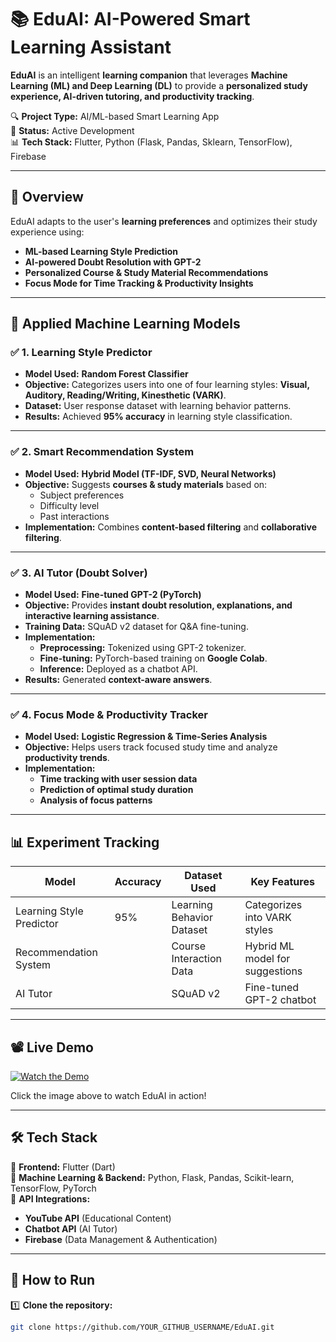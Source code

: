 # 📚 EduAI: AI-Powered Smart Learning Assistant  

**EduAI** is an intelligent **learning companion** that leverages **Machine Learning (ML) and Deep Learning (DL)** to provide a **personalized study experience, AI-driven tutoring, and productivity tracking**.  

🔍 **Project Type:** AI/ML-based Smart Learning App  
📌 **Status:** Active Development  
📊 **Tech Stack:** Flutter, Python (Flask, Pandas, Sklearn, TensorFlow), Firebase  

---

## 🚀 Overview  

EduAI adapts to the user's **learning preferences** and optimizes their study experience using:  
- **ML-based Learning Style Prediction**  
- **AI-powered Doubt Resolution with GPT-2**  
- **Personalized Course & Study Material Recommendations**  
- **Focus Mode for Time Tracking & Productivity Insights**  

---

## 🔬 Applied Machine Learning Models  

### ✅ **1. Learning Style Predictor**  
- **Model Used:** **Random Forest Classifier**  
- **Objective:** Categorizes users into one of four learning styles: **Visual, Auditory, Reading/Writing, Kinesthetic (VARK)**.  
- **Dataset:** User response dataset with learning behavior patterns.  
- **Results:** Achieved **95% accuracy** in learning style classification.  

---

### ✅ **2. Smart Recommendation System**  
- **Model Used:** **Hybrid Model (TF-IDF, SVD, Neural Networks)**  
- **Objective:** Suggests **courses & study materials** based on:  
  - Subject preferences  
  - Difficulty level  
  - Past interactions  
- **Implementation:** Combines **content-based filtering** and **collaborative filtering**.  


---

### ✅ **3. AI Tutor (Doubt Solver)**  
- **Model Used:** **Fine-tuned GPT-2 (PyTorch)**  
- **Objective:** Provides **instant doubt resolution, explanations, and interactive learning assistance**.  
- **Training Data:** SQuAD v2 dataset for Q&A fine-tuning.  
- **Implementation:**  
  - **Preprocessing:** Tokenized using GPT-2 tokenizer.  
  - **Fine-tuning:** PyTorch-based training on **Google Colab**.  
  - **Inference:** Deployed as a chatbot API.  
- **Results:** Generated **context-aware answers**.

---

### ✅ **4. Focus Mode & Productivity Tracker**  
- **Model Used:** **Logistic Regression & Time-Series Analysis**  
- **Objective:** Helps users track focused study time and analyze **productivity trends**.  
- **Implementation:**  
  - **Time tracking with user session data**  
  - **Prediction of optimal study duration**  
  - **Analysis of focus patterns**  


---

## 📊 Experiment Tracking  

| Model | Accuracy | Dataset Used | Key Features |  
|--------|---------|--------------|--------------|  
| Learning Style Predictor | 95% | Learning Behavior Dataset | Categorizes into VARK styles |  
| Recommendation System | | Course Interaction Data | Hybrid ML model for suggestions |  
| AI Tutor | | SQuAD v2 | Fine-tuned GPT-2 chatbot |  


---

## 📽️ Live Demo  

[![Watch the Demo](https://img.youtube.com/vi/mJapxqfsXks/0.jpg)](https://www.youtube.com/watch?v=mJapxqfsXks)  

Click the image above to watch EduAI in action!  

---

## 🛠 Tech Stack  

📌 **Frontend:** Flutter (Dart)  
📌 **Machine Learning & Backend:** Python, Flask, Pandas, Scikit-learn, TensorFlow, PyTorch  
📌 **API Integrations:**  
   - **YouTube API** (Educational Content)  
   - **Chatbot API** (AI Tutor)  
   - **Firebase** (Data Management & Authentication)  

---

## 📌 How to Run  

1️⃣ **Clone the repository:**  
```bash
git clone https://github.com/YOUR_GITHUB_USERNAME/EduAI.git
